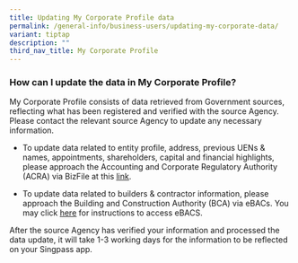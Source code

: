 ```yaml
---
title: Updating My Corporate Profile data
permalink: /general-info/business-users/updating-my-corporate-data/
variant: tiptap
description: ""
third_nav_title: My Corporate Profile
---
```

<h3>How can I update the data in My Corporate Profile?</h3>
<p>My Corporate Profile consists of data retrieved from Government sources,
reflecting what has been registered and verified with the source Agency.&nbsp;
Please contact the relevant source Agency to update any necessary information.&nbsp;&nbsp;</p>
<ul>
<li>
<p>To update data related to entity profile, address, previous UENs &amp;
names, appointments, shareholders, capital and financial highlights, please
approach the Accounting and Corporate Regulatory Authority (ACRA) via BizFile
at this <a href="https://www.bizfile.gov.sg/ngbbizfileinternet/faces/oracle/webcenter/portalapp/pages/eServicesListing.jspx?transId=B-CHANGES" rel="noopener" target="_blank"><u>link</u></a>.&nbsp;</p>
</li>
<li>
<p>To update data related to builders &amp; contractor information, please
approach the Building and Construction Authority (BCA) via eBACs. You may
click <a href="https://www.bca.gov.sg/eBACS/Document/eBACS_User_Guide.pdf" rel="noopener" target="_blank"><u>here</u></a> for
instructions to access eBACS.&nbsp;</p>
</li>
</ul>
<p>After the source Agency has verified your information and processed the
data update, it will take 1-3 working days for the information to be reflected
on your Singpass app.</p>